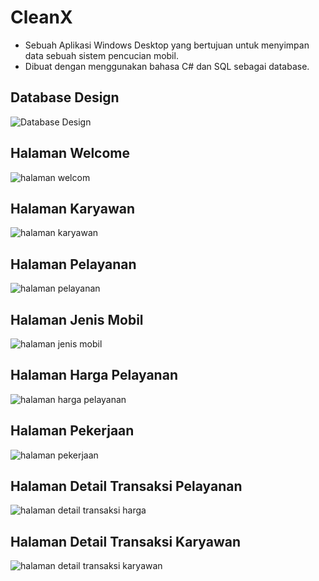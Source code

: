 # CleanX
- Sebuah Aplikasi Windows Desktop yang bertujuan untuk menyimpan data sebuah sistem pencucian mobil.
- Dibuat dengan menggunakan bahasa C# dan SQL sebagai database.
## Database Design
![Database Design](https://user-images.githubusercontent.com/86067355/178551546-3e157ffd-df48-4e80-a8ba-84f037dd4d58.png)
## Halaman Welcome
![halaman welcom](https://user-images.githubusercontent.com/86067355/178540819-89423825-05bd-4440-8a84-6bbf2a749b1e.png)
## Halaman Karyawan
![halaman karyawan](https://user-images.githubusercontent.com/86067355/178540810-5a7fc3d5-0365-4d59-aee0-a79d57d4c70b.png)
## Halaman Pelayanan
![halaman pelayanan](https://user-images.githubusercontent.com/86067355/178540816-cf77b77f-7c8f-469f-b520-a2c2b729e441.png)
## Halaman Jenis Mobil
![halaman jenis mobil](https://user-images.githubusercontent.com/86067355/178540804-ed522188-eeb5-4504-8e9d-2fca83378245.png)
## Halaman Harga Pelayanan
![halaman harga pelayanan](https://user-images.githubusercontent.com/86067355/178540800-c435ec80-f660-400f-83c8-77ef3cc6e68a.png)
## Halaman Pekerjaan
![halaman pekerjaan](https://user-images.githubusercontent.com/86067355/178540813-b793c694-9d62-4301-87d6-e39a1fe474a3.png)
## Halaman Detail Transaksi Pelayanan
![halaman detail transaksi harga](https://user-images.githubusercontent.com/86067355/178540793-4f1401cc-61ff-4e72-9a03-9e3e7d5a2c98.png)
## Halaman Detail Transaksi Karyawan
![halaman detail transaksi karyawan](https://user-images.githubusercontent.com/86067355/178540799-4bd67d52-01cb-4528-9afd-10510c96bad7.png)






